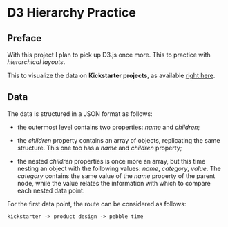 # D3 Hierarchy Practice

<!-- Link to the work-in-progress pen right [here](). -->

## Preface

With this project I plan to pick up D3.js once more. This to practice with _hierarchical layouts_.

This to visualize the data on **Kickstarter projects**, as available [right here](https://cdn.rawgit.com/freeCodeCamp/testable-projects-fcc/a80ce8f9/src/data/tree_map/kickstarter-funding-data.json).

## Data

The data is structured in a JSON format as follows:

- the outermost level contains two properties: _name_ and _children_;

- the _children_ property contains an array of objects, replicating the same structure. This one too has a _name_ and _children_ property;

- the nested _children_ properties is once more an array, but this time nesting an object with the following values: _name_, _category_, _value_. The _category_ contains the same value of the _name_ property of the parent node, while the value relates the information with which to compare each nested data point.

For the first data point, the route can be considered as follows:

```code
kickstarter -> product design -> pebble time
```
